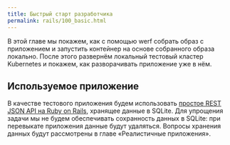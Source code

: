 ```yaml
---
title: Быстрый старт разработчика
permalink: rails/100_basic.html
---
```


В этой главе мы покажем, как с помощью werf собрать образ с приложением и запустить контейнер на основе собранного образа локально. После этого развернём локальный тестовый кластер Kubernetes и покажем, как разворачивать приложение уже в нём.

## Используемое приложение

В качестве тестового приложения будем использовать [простое REST JSON API на Ruby on Rails](https://github.com/werf/werf-guides/tree/master/examples/rails/000_app), хранящее данные в SQLite. Для упрощения задачи мы не будем обеспечивать сохранность данных в SQLite: при перевыкате приложения данные будут удаляться. Вопросы хранения данных будут рассмотрены в главе «Реалистичные приложения».
